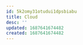 ```yaml
---
id: 5k2omy31otudui1dpsbiabu
title: Cloud
desc: ''
updated: 1687641674482
created: 1687641674482
---
```

